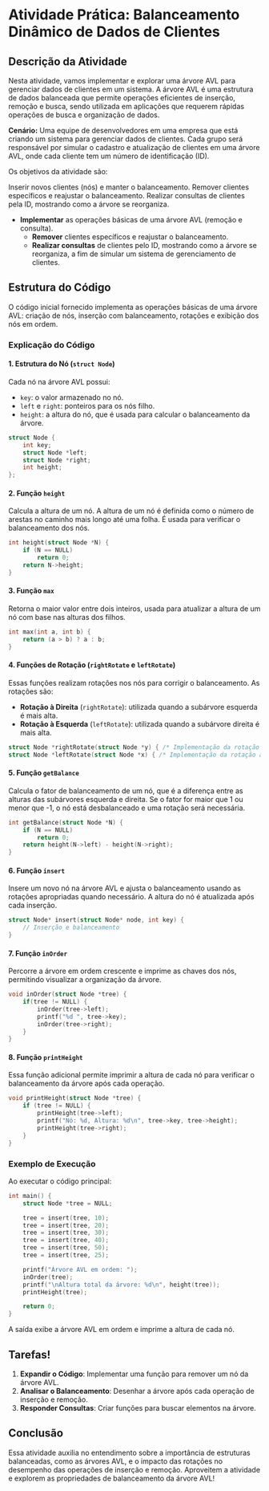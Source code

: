 # Atividade Prática: Balanceamento Dinâmico de Dados de Clientes

## Descrição da Atividade

Nesta atividade, vamos implementar e explorar uma árvore AVL para gerenciar dados de clientes em um sistema. 
A árvore AVL é uma estrutura de dados balanceada que permite operações eficientes de inserção, remoção e busca, sendo utilizada em aplicações que requerem rápidas operações de busca e organização de dados.

**Cenário:** Uma equipe de desenvolvedores em uma empresa que está criando um sistema para gerenciar dados de clientes. Cada grupo será responsável por simular o cadastro e atualização de clientes em uma árvore AVL, onde cada cliente tem um número de identificação (ID).

Os objetivos da atividade são:

Inserir novos clientes (nós) e manter o balanceamento.
Remover clientes específicos e reajustar o balanceamento.
Realizar consultas de clientes pela ID, mostrando como a árvore se reorganiza.

- **Implementar** as operações básicas de uma árvore AVL (remoção e consulta).
  - **Remover** clientes específicos e reajustar o balanceamento.
  - **Realizar consultas** de clientes pelo ID, mostrando como a árvore se reorganiza, a fim de simular um sistema de gerenciamento de clientes.

## Estrutura do Código

O código inicial fornecido implementa as operações básicas de uma árvore AVL: criação de nós, inserção com balanceamento, rotações e exibição dos nós em ordem.

### Explicação do Código

#### 1. Estrutura do Nó (`struct Node`)
Cada nó na árvore AVL possui:
- `key`: o valor armazenado no nó.
- `left` e `right`: ponteiros para os nós filho.
- `height`: a altura do nó, que é usada para calcular o balanceamento da árvore.

```c
struct Node {
    int key;
    struct Node *left;
    struct Node *right;
    int height;
};
```

#### 2. Função `height`
Calcula a altura de um nó. A altura de um nó é definida como o número de arestas no caminho mais longo até uma folha. É usada para verificar o balanceamento dos nós.

```c
int height(struct Node *N) {
    if (N == NULL)
        return 0;
    return N->height;
}
```

#### 3. Função `max`
Retorna o maior valor entre dois inteiros, usada para atualizar a altura de um nó com base nas alturas dos filhos.

```c
int max(int a, int b) {
    return (a > b) ? a : b;
}
```

#### 4. Funções de Rotação (`rightRotate` e `leftRotate`)
Essas funções realizam rotações nos nós para corrigir o balanceamento. As rotações são:
- **Rotação à Direita** (`rightRotate`): utilizada quando a subárvore esquerda é mais alta.
- **Rotação à Esquerda** (`leftRotate`): utilizada quando a subárvore direita é mais alta.

```c
struct Node *rightRotate(struct Node *y) { /* Implementação da rotação à direita */ }
struct Node *leftRotate(struct Node *x) { /* Implementação da rotação à esquerda */ }
```

#### 5. Função `getBalance`
Calcula o fator de balanceamento de um nó, que é a diferença entre as alturas das subárvores esquerda e direita. Se o fator for maior que 1 ou menor que -1, o nó está desbalanceado e uma rotação será necessária.

```c
int getBalance(struct Node *N) {
    if (N == NULL)
        return 0;
    return height(N->left) - height(N->right);
}
```

#### 6. Função `insert`
Insere um novo nó na árvore AVL e ajusta o balanceamento usando as rotações apropriadas quando necessário. A altura do nó é atualizada após cada inserção.

```c
struct Node* insert(struct Node* node, int key) {
    // Inserção e balanceamento
}
```

#### 7. Função `inOrder`
Percorre a árvore em ordem crescente e imprime as chaves dos nós, permitindo visualizar a organização da árvore.

```c
void inOrder(struct Node *tree) {
    if(tree != NULL) {
        inOrder(tree->left);
        printf("%d ", tree->key);
        inOrder(tree->right);
    }
}
```

#### 8. Função `printHeight`
Essa função adicional permite imprimir a altura de cada nó para verificar o balanceamento da árvore após cada operação.

```c
void printHeight(struct Node *tree) {
    if (tree != NULL) {
        printHeight(tree->left);
        printf("Nó: %d, Altura: %d\n", tree->key, tree->height);
        printHeight(tree->right);
    }
}
```

### Exemplo de Execução

Ao executar o código principal:

```c
int main() {
    struct Node *tree = NULL;

    tree = insert(tree, 10);
    tree = insert(tree, 20);
    tree = insert(tree, 30);
    tree = insert(tree, 40);
    tree = insert(tree, 50);
    tree = insert(tree, 25);

    printf("Árvore AVL em ordem: ");
    inOrder(tree);
    printf("\nAltura total da árvore: %d\n", height(tree));
    printHeight(tree);

    return 0;
}
```

A saída exibe a árvore AVL em ordem e imprime a altura de cada nó.

## Tarefas!

1. **Expandir o Código**: Implementar uma função para remover um nó da árvore AVL.
2. **Analisar o Balanceamento**: Desenhar a árvore após cada operação de inserção e remoção.
3. **Responder Consultas**: Criar funções para buscar elementos na árvore.

## Conclusão

Essa atividade auxilia no entendimento sobre a importância de estruturas balanceadas, como as árvores AVL, e o impacto das rotações no desempenho das operações de inserção e remoção. 
Aproveitem a atividade e explorem as propriedades de balanceamento da árvore AVL!
```
